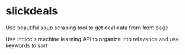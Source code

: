 # slickdeals

 Use beautiful soup scraping tool to get deal data from front page.

Use indico's machine learning API to organize into relevance and use keywords to sort
